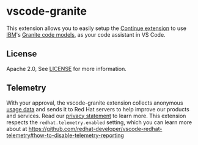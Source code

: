 # vscode-granite

This extension allows you to easily setup the [Continue extension](https://marketplace.visualstudio.com/items?itemName=Continue.continue) to use [IBM](https://www.ibm.com/)'s [Granite code models](https://github.com/ibm-granite/granite-code-models), as your code assistant in VS Code.

## License
Apache 2.0, See [LICENSE](LICENSE) for more information.

## Telemetry

With your approval, the vscode-granite extension collects anonymous [usage data](USAGE_DATA.md) and sends it to Red Hat servers to help improve our products and services.
Read our [privacy statement](https://developers.redhat.com/article/tool-data-collection) to learn more.
This extension respects the `redhat.telemetry.enabled` setting, which you can learn more about at https://github.com/redhat-developer/vscode-redhat-telemetry#how-to-disable-telemetry-reporting
